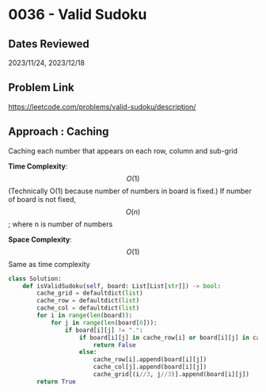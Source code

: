 # 0036 - Valid Sudoku

## Dates Reviewed
2023/11/24, 2023/12/18

## Problem Link

https://leetcode.com/problems/valid-sudoku/description/

## Approach : Caching

Caching each number that appears on each row, column and sub-grid

**Time Complexity**: $$O(1)$$
(Technically O(1) because number of numbers in board is fixed.)
If number of board is not fixed, $$O(n)$$; where n is number of numbers

**Space Complexity**: $$O(1)$$
Same as time complexity

<TabItem value="python" label="Python">

```python
class Solution:
    def isValidSudoku(self, board: List[List[str]]) -> bool:
        cache_grid = defaultdict(list)
        cache_row = defaultdict(list)
        cache_col = defaultdict(list)
        for i in range(len(board)):
            for j in range(len(board[0])):
                if board[i][j] != ".":
                    if board[i][j] in cache_row[i] or board[i][j] in cache_grid[(i//3, j//3)] or board[i][j] in cache_col[j]:
                        return False
                    else:
                        cache_row[i].append(board[i][j])
                        cache_col[j].append(board[i][j])
                        cache_grid[(i//3, j//3)].append(board[i][j])
        return True
```
</TabItem>
